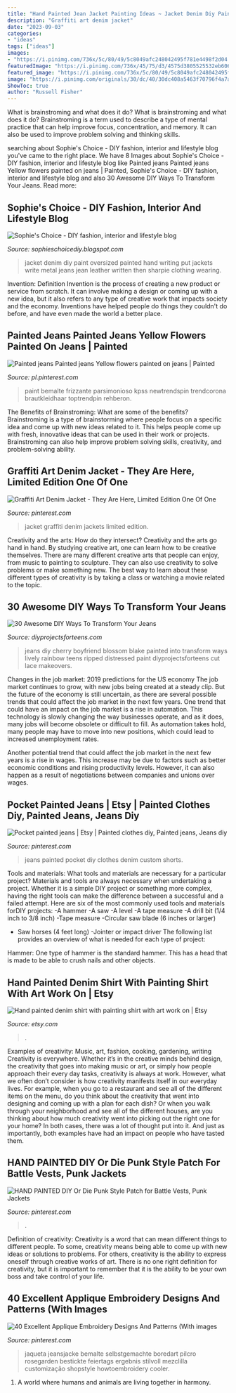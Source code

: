 ```yaml
---
title: "Hand Painted Jean Jacket Painting Ideas ~ Jacket Denim Diy Paint Oversized Painted Hand Writing Put Jackets Write Metal Jeans Jean Leather Written Then Sharpie Clothing Wearing"
description: "Graffiti art denim jacket"
date: "2023-09-03"
categories:
- "ideas"
tags: ["ideas"]
images:
- "https://i.pinimg.com/736x/5c/80/49/5c8049afc248042495f781e4498f2d04.jpg"
featuredImage: "https://i.pinimg.com/736x/45/75/d3/4575d3805525532eb606f2abfcb1894d.jpg"
featured_image: "https://i.pinimg.com/736x/5c/80/49/5c8049afc248042495f781e4498f2d04.jpg"
image: "https://i.pinimg.com/originals/30/dc/40/30dc408a5463f70796f4a7abc067900e.jpg"
ShowToc: true
author: "Russell Fisher"
---
```



What is brainstroming and what does it do?
What is brainstroming and what does it do? Brainstroming is a term used to describe a type of mental practice that can help improve focus, concentration, and memory. It can also be used to improve problem solving and thinking skills.

	

		
searching about Sophie&#039;s Choice - DIY fashion, interior and lifestyle blog you've came to the right place. We have 8 Images about Sophie&#039;s Choice - DIY fashion, interior and lifestyle blog like Painted jeans Painted jeans Yellow flowers painted on jeans | Painted, Sophie&#039;s Choice - DIY fashion, interior and lifestyle blog and also 30 Awesome DIY Ways To Transform Your Jeans. Read more:
		
    
## Sophie&#039;s Choice - DIY Fashion, Interior And Lifestyle Blog

<img loading=lazy src="http://4.bp.blogspot.com/-9MH8nNjOrkw/UcwyNi0A4uI/AAAAAAAAA0w/oibwpmL7drc/s800/6619507645_e785343202_o.jpg" onerror="this.onerror=null;this.src='https://tse1.mm.bing.net/th?id=OIP.SVlhzaYj6KhsjFXTjPR7ygHaE7&amp;pid=15.1';" alt="Sophie&#039;s Choice - DIY fashion, interior and lifestyle blog">

_Source: sophieschoicediy.blogspot.com_

>jacket denim diy paint oversized painted hand writing put jackets write metal jeans jean leather written then sharpie clothing wearing. 

	

Invention: Definition
Invention is the process of creating a new product or service from scratch. It can involve making a design or coming up with a new idea, but it also refers to any type of creative work that impacts society and the economy. Inventions have helped people do things they couldn't do before, and have even made the world a better place.

    
## Painted Jeans Painted Jeans Yellow Flowers Painted On Jeans | Painted

<img loading=lazy src="https://i.pinimg.com/736x/5c/80/49/5c8049afc248042495f781e4498f2d04.jpg" onerror="this.onerror=null;this.src='https://tse2.mm.bing.net/th?id=OIP.wtqL_XCIJ7jVPjAf79r-mwHaNJ&amp;pid=15.1';" alt="Painted jeans Painted jeans Yellow flowers painted on jeans | Painted">

_Source: pl.pinterest.com_

>paint bemalte frizzante parsimonioso kpss newtrendspin trendcorona brautkleidhaar toptrendpin rehberon. 

	

The Benefits of Brainstroming: What are some of the benefits?
Brainstroming is a type of brainstorming where people focus on a specific idea and come up with new ideas related to it. This helps people come up with fresh, innovative ideas that can be used in their work or projects. Brainstroming can also help improve problem solving skills, creativity, and problem-solving ability.

    
## Graffiti Art Denim Jacket - They Are Here, Limited Edition One Of One

<img loading=lazy src="https://i.pinimg.com/736x/45/75/d3/4575d3805525532eb606f2abfcb1894d.jpg" onerror="this.onerror=null;this.src='https://tse1.mm.bing.net/th?id=OIP.EzLkFLduNeoJybHsFglw0gHaJ4&amp;pid=15.1';" alt="Graffiti Art Denim Jacket - They Are Here, Limited Edition One Of One">

_Source: pinterest.com_

>jacket graffiti denim jackets limited edition. 

	

Creativity and the arts: How do they intersect?
Creativity and the arts go hand in hand. By studying creative art, one can learn how to be creative themselves. There are many different creative arts that people can enjoy, from music to painting to sculpture. They can also use creativity to solve problems or make something new. The best way to learn about these different types of creativity is by taking a class or watching a movie related to the topic.

    
## 30 Awesome DIY Ways To Transform Your Jeans

<img loading=lazy src="http://diyprojectsforteens.com/wp-content/uploads/2016/03/DIY-Cherry-Blossom-Boyfriend-Jeans.jpg" onerror="this.onerror=null;this.src='https://tse2.mm.bing.net/th?id=OIP.Hn_8XfO4MtSE2RSysB8u1QHaHa&amp;pid=15.1';" alt="30 Awesome DIY Ways To Transform Your Jeans">

_Source: diyprojectsforteens.com_

>jeans diy cherry boyfriend blossom blake painted into transform ways lively rainbow teens ripped distressed paint diyprojectsforteens cut lace makeovers. 

	

Changes in the job market: 2019 predictions for the US economy
The job market continues to grow, with new jobs being created at a steady clip. But the future of the economy is still uncertain, as there are several possible trends that could affect the job market in the next few years. 
One trend that could have an impact on the job market is a rise in automation. This technology is slowly changing the way businesses operate, and as it does, many jobs will become obsolete or difficult to fill. As automation takes hold, many people may have to move into new positions, which could lead to increased unemployment rates. 

Another potential trend that could affect the job market in the next few years is a rise in wages. This increase may be due to factors such as better economic conditions and rising productivity levels. However, it can also happen as a result of negotiations between companies and unions over wages.

    
## Pocket Painted Jeans | Etsy | Painted Clothes Diy, Painted Jeans, Jeans Diy

<img loading=lazy src="https://i.pinimg.com/originals/96/bf/7a/96bf7a854d93e61838da009fc209460e.png" onerror="this.onerror=null;this.src='https://tse2.mm.bing.net/th?id=OIP.0PB1Rpd256PACB1od-0MjwHaNK&amp;pid=15.1';" alt="Pocket painted jeans | Etsy | Painted clothes diy, Painted jeans, Jeans diy">

_Source: pinterest.com_

>jeans painted pocket diy clothes denim custom shorts. 

	

Tools and materials: What tools and materials are necessary for a particular project?
Materials and tools are always necessary when undertaking a project. Whether it is a simple DIY project or something more complex, having the right tools can make the difference between a successful and a failed attempt. Here are six of the most commonly used tools and materials forDIY projects:
-A hammer
-A saw
-A level
-A tape measure
-A drill bit (1/4 inch to 3/8 inch) 
-Tape measure 
-Circular saw blade (6 inches or larger) 
- Saw horses (4 feet long)  -Jointer or impact driver 
The following list provides an overview of what is needed for each type of project: 

Hammer: One type of hammer is the standard hammer. This has a head that is made to be able to crush nails and other objects.

    
## Hand Painted Denim Shirt With Painting Shirt With Art Work On | Etsy

<img loading=lazy src="https://i.etsystatic.com/13090977/r/il/f6650b/1269938485/il_794xN.1269938485_tir4.jpg" onerror="this.onerror=null;this.src='https://tse1.mm.bing.net/th?id=OIP.H0iTcZJCvH4-FtcmYTK38wHaJI&amp;pid=15.1';" alt="Hand painted denim shirt with painting shirt with art work on | Etsy">

_Source: etsy.com_

>. 

	

Examples of creativity: Music, art, fashion, cooking, gardening, writing
Creativity is everywhere. Whether it’s in the creative minds behind design, the creativity that goes into making music or art, or simply how people approach their every day tasks, creativity is always at work. However, what we often don’t consider is how creativity manifests itself in our everyday lives. For example, when you go to a restaurant and see all of the different items on the menu, do you think about the creativity that went into designing and coming up with a plan for each dish? Or when you walk through your neighborhood and see all of the different houses, are you thinking about how much creativity went into picking out the right one for your home? In both cases, there was a lot of thought put into it. And just as importantly, both examples have had an impact on people who have tasted them.

    
## HAND PAINTED DIY Or Die Punk Style Patch For Battle Vests, Punk Jackets

<img loading=lazy src="https://i.pinimg.com/736x/00/0d/0a/000d0a918baaac0432c15a3d76a4cc33.jpg" onerror="this.onerror=null;this.src='https://tse4.mm.bing.net/th?id=OIP.TNAQxKNgT_7XMBQsYMkLdQHaGj&amp;pid=15.1';" alt="HAND PAINTED DIY Or Die Punk Style Patch for Battle Vests, Punk Jackets">

_Source: pinterest.com_

>. 

	

Definition of creativity:
Creativity is a word that can mean different things to different people. To some, creativity means being able to come up with new ideas or solutions to problems. For others, creativity is the ability to express oneself through creative works of art. There is no one right definition for creativity, but it is important to remember that it is the ability to be your own boss and take control of your life.

    
## 40 Excellent Applique Embroidery Designs And Patterns (With Images

<img loading=lazy src="https://i.pinimg.com/originals/30/dc/40/30dc408a5463f70796f4a7abc067900e.jpg" onerror="this.onerror=null;this.src='https://tse4.mm.bing.net/th?id=OIP.X_JD7itxnz5QwDmrQbqMwwHaLH&amp;pid=15.1';" alt="40 Excellent Applique Embroidery Designs And Patterns (With images">

_Source: pinterest.com_

>jaqueta jeansjacke bemalte selbstgemachte boredart pilcro rosegarden bestickte feiertags ergebnis stilvoll mezclilla customização shopstyle howtoembroidery cooler. 

	

1. A world where humans and animals are living together in harmony. 

